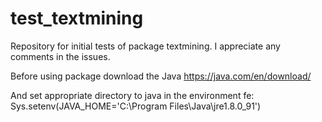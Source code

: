 # test_textmining
Repository for initial tests of package textmining. 
I appreciate any comments in the issues.  

Before using package download the Java https://java.com/en/download/

And set appropriate directory to java in the environment fe: 
Sys.setenv(JAVA_HOME='C:\\Program Files\\Java\\jre1.8.0_91')

